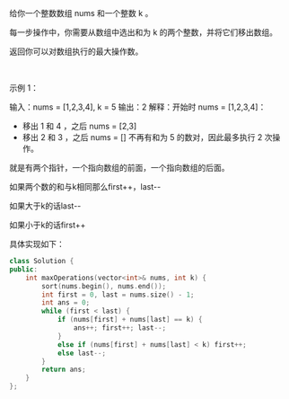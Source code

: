 给你一个整数数组 nums 和一个整数 k 。

每一步操作中，你需要从数组中选出和为 k 的两个整数，并将它们移出数组。

返回你可以对数组执行的最大操作数。

 

示例 1：

输入：nums = [1,2,3,4], k = 5
输出：2
解释：开始时 nums = [1,2,3,4]：
- 移出 1 和 4 ，之后 nums = [2,3]
- 移出 2 和 3 ，之后 nums = []
不再有和为 5 的数对，因此最多执行 2 次操作。


就是有两个指针，一个指向数组的前面，一个指向数组的后面。 

如果两个数的和与k相同那么first++，last-- 

如果大于k的话last--

如果小于k的话first++

具体实现如下：

```cpp
class Solution {
public:
    int maxOperations(vector<int>& nums, int k) {
        sort(nums.begin(), nums.end());
        int first = 0, last = nums.size() - 1;
        int ans = 0;
        while (first < last) {
            if (nums[first] + nums[last] == k) {
                ans++; first++; last--;
            }
            else if (nums[first] + nums[last] < k) first++;
            else last--;
        }
        return ans;
    }
};
```
